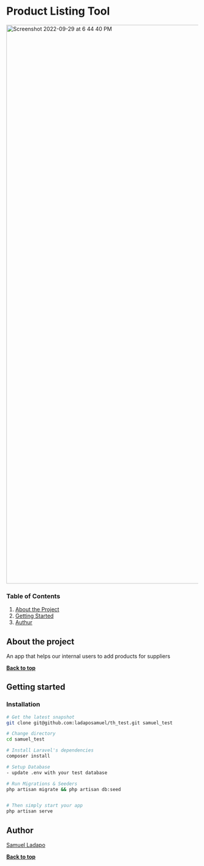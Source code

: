 # Product Listing Tool

<img width="1468" alt="Screenshot 2022-09-29 at 6 44 40 PM" src="https://user-images.githubusercontent.com/9302799/193106256-f117c837-ba25-4649-b234-760518f541be.png">

### Table of Contents

1.  [About the Project](#about-the-project)
2. [Getting Started](#getting-started)
3. [Authur](#Authur)

## About the project

An app that helps our internal users to add products for suppliers


**[Back to top](#table-of-contents)**

## Getting started

### Installation

```bash
# Get the latest snapshot
git clone git@github.com:ladaposamuel/th_test.git samuel_test

# Change directory
cd samuel_test

# Install Laravel's dependencies
composer install

# Setup Database
- update .env with your test database

# Run Migrations & Seeders
php artisan migrate && php artisan db:seed


# Then simply start your app
php artisan serve


```

## Author

[Samuel Ladapo](https://github.com/ladaposamuel/)

**[Back to top](#table-of-contents)**
